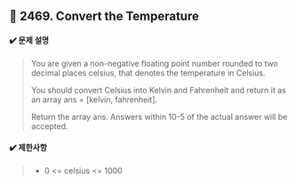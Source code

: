 ## :blue_book: 2469. Convert the Temperature

#### :heavy_check_mark: 문제 설명 
> You are given a non-negative floating point number rounded to two decimal places celsius, that denotes the temperature in Celsius.
> 
> You should convert Celsius into Kelvin and Fahrenheit and return it as an array ans = [kelvin, fahrenheit].
> 
> Return the array ans. Answers within 10-5 of the actual answer will be accepted.

#### :heavy_check_mark: 제한사항
> * 0 <= celsius <= 1000
